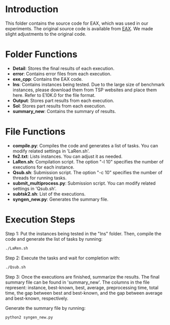 # Introduction

This folder contains the source code for EAX, which was used in our experiments. The original source code is available from [EAX](https://github.com/nagata-yuichi/GA-EAX/tree/main/GA_EAX_1.0). We made slight adjustments to the original code.

# Folder Functions

- **Detail**: Stores the final results of each execution.
- **error**: Contains error files from each execution.
- **exe_cpp**: Contains the EAX code.
- **Ins**: Contains instances being tested. Due to the large size of benchmark instances, please download them from TSP websites and place them here. Refer to E10K.0 for the file format.
- **Output**: Stores part results from each execution.
- **Sol**: Stores part results from each execution.
- **summary_new**: Contains the summary of results.

# File Functions

- **compile.py**: Compiles the code and generates a list of tasks. You can modify related settings in 'LaRen.sh'.
- **fn2.txt**: Lists instances. You can adjust it as needed.
- **LaRen.sh**: Compilation script. The option "-l 10" specifies the number of executions for each instance.
- **Qsub.sh**: Submission script. The option "-c 10" specifies the number of threads for running tasks.
- **submit_multiprocess.py**: Submission script. You can modify related settings in 'Qsub.sh'.
- **subtsk2.sh**: List of the executions.
- **syngen_new.py**: Generates the summary file.

# Execution Steps

Step 1: Put the instances being tested in the "Ins" folder. Then, compile the code and generate the list of tasks by running:

```bash
./LaRen.sh
```

Step 2: Execute the tasks and wait for completion with:

```bash
./Qsub.sh
```

Step 3: Once the executions are finished, summarize the results. The final summary file can be found in 'summary_new'. The columns in the file represent: instance, best-known, best, average, preprocessing time, total time, the gap between best and best-known, and the gap between average and best-known, respectively.

Generate the summary file by running:

```bash
python2 syngen_new.py
```
